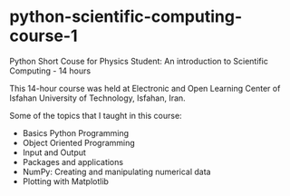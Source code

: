 python-scientific-computing-course-1
====================================

Python Short Couse for Physics Student: An introduction to Scientific Computing - 14 hours

This 14-hour course was held at Electronic and Open Learning Center of Isfahan University of Technology, Isfahan, Iran.

Some of the topics that I taught in this course:
- Basics Python Programming
- Object Oriented Programming
- Input and Output
- Packages and applications
- NumPy: Creating and manipulating numerical data
- Plotting with Matplotlib
